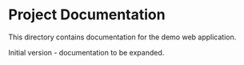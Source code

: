 # Project Documentation

This directory contains documentation for the demo web application.

Initial version - documentation to be expanded.
